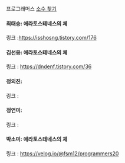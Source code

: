 프로그래머스 [소수 찾기](https://school.programmers.co.kr/learn/courses/30/lessons/12921?language=java)<br>

#### 최태승: 에라토스테네스의 체
링크 :https://isshosng.tistory.com/176

#### 김선웅: 에라토스테네스의 체
링크 : https://dndenf.tistory.com/36

#### 정의진: 
링크 : 

#### 정연미: 
링크 : 

#### 박소미: 에라토스테네스의 체
링크 : https://velog.io/@fsm12/programmers20
